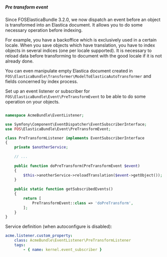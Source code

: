 ##### Pre transform event

Since FOSElasticaBundle 3.2.0, we now dispatch an event before an object is
transformed into an Elastica document. It allows you to do some necessary
operation before indexing.

For example, you have a backoffice which is exclusively used in a certain locale.
When you save objects which have translation, you have to index objects in
several indices (one per locale supported). It is necessary to reload data before
transforming to document with the good locale if it is not already done.

You can even manipulate empty Elastica document created in
`FOS\ElasticaBundle\Transformer\ModelToElasticaAutoTransformer` and fields
concerned by index process.

Set up an event listener or subscriber for 
`FOS\ElasticaBundle\Event\PreTransformEvent` to be able to do some
operation on your objects.

```php

namespace AcmeBundle\EventListener;

use Symfony\Component\EventDispatcher\EventSubscriberInterface;
use FOS\ElasticaBundle\Event\PreTransformEvent;

class PreTransformListener implements EventSubscriberInterface
{
    private $anotherService;
    
    // ...
    
    public function doPreTransform(PreTransformEvent $event)
    {
        $this->anotherService->reloadTranslation($event->getObject());
    }
    
    public static function getSubscribedEvents()
    {
        return [
            PreTransformEvent::class => 'doPreTransform',
        ];
    }
}
```

Service definition (when autoconfigure is disabled):
```yml
acme.listener.custom_property:
    class: AcmeBundle\EventListener\PreTransformListener
    tags:
        - { name: kernel.event_subscriber }
```
